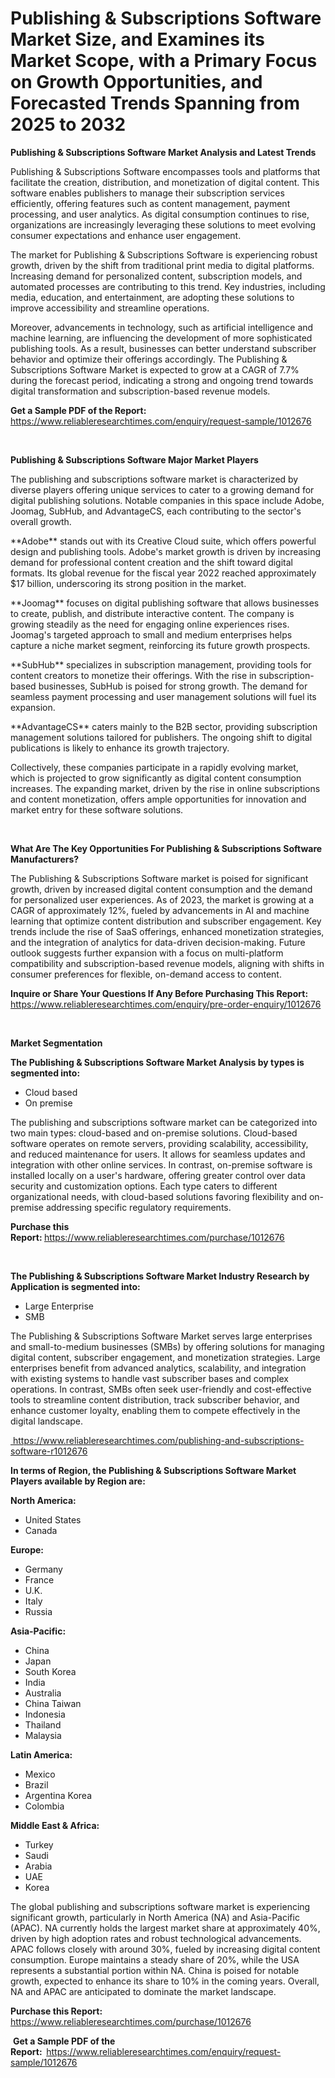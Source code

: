<p><h1>Publishing & Subscriptions Software Market Size, and Examines its Market Scope, with a Primary Focus on Growth Opportunities, and Forecasted Trends Spanning from 2025 to 2032</h1></p><p><strong>Publishing & Subscriptions Software Market Analysis and Latest Trends</strong></p>
<p><p>Publishing & Subscriptions Software encompasses tools and platforms that facilitate the creation, distribution, and monetization of digital content. This software enables publishers to manage their subscription services efficiently, offering features such as content management, payment processing, and user analytics. As digital consumption continues to rise, organizations are increasingly leveraging these solutions to meet evolving consumer expectations and enhance user engagement.</p><p>The market for Publishing & Subscriptions Software is experiencing robust growth, driven by the shift from traditional print media to digital platforms. Increasing demand for personalized content, subscription models, and automated processes are contributing to this trend. Key industries, including media, education, and entertainment, are adopting these solutions to improve accessibility and streamline operations.</p><p>Moreover, advancements in technology, such as artificial intelligence and machine learning, are influencing the development of more sophisticated publishing tools. As a result, businesses can better understand subscriber behavior and optimize their offerings accordingly. The Publishing & Subscriptions Software Market is expected to grow at a CAGR of 7.7% during the forecast period, indicating a strong and ongoing trend towards digital transformation and subscription-based revenue models.</p></p>
<p><strong>Get a Sample PDF of the Report:&nbsp;</strong> <a href="https://www.reliableresearchtimes.com/enquiry/request-sample/1012676?utm_campaign=3385&utm_medium=2&utm_source=Github&utm_content=ia&utm_term=19042025&utm_id=publishing-subscriptions-software">https://www.reliableresearchtimes.com/enquiry/request-sample/1012676</a></p>
<p>&nbsp;</p>
<p><strong>Publishing & Subscriptions Software Major Market Players</strong></p>
<p><p>The publishing and subscriptions software market is characterized by diverse players offering unique services to cater to a growing demand for digital publishing solutions. Notable companies in this space include Adobe, Joomag, SubHub, and AdvantageCS, each contributing to the sector's overall growth.</p><p>**Adobe** stands out with its Creative Cloud suite, which offers powerful design and publishing tools. Adobe's market growth is driven by increasing demand for professional content creation and the shift toward digital formats. Its global revenue for the fiscal year 2022 reached approximately $17 billion, underscoring its strong position in the market.</p><p>**Joomag** focuses on digital publishing software that allows businesses to create, publish, and distribute interactive content. The company is growing steadily as the need for engaging online experiences rises. Joomag's targeted approach to small and medium enterprises helps capture a niche market segment, reinforcing its future growth prospects.</p><p>**SubHub** specializes in subscription management, providing tools for content creators to monetize their offerings. With the rise in subscription-based businesses, SubHub is poised for strong growth. The demand for seamless payment processing and user management solutions will fuel its expansion.</p><p>**AdvantageCS** caters mainly to the B2B sector, providing subscription management solutions tailored for publishers. The ongoing shift to digital publications is likely to enhance its growth trajectory. </p><p>Collectively, these companies participate in a rapidly evolving market, which is projected to grow significantly as digital content consumption increases. The expanding market, driven by the rise in online subscriptions and content monetization, offers ample opportunities for innovation and market entry for these software solutions.</p></p>
<p>&nbsp;</p>
<p><strong>What Are The Key Opportunities For Publishing & Subscriptions Software Manufacturers?</strong></p>
<p><p>The Publishing & Subscriptions Software market is poised for significant growth, driven by increased digital content consumption and the demand for personalized user experiences. As of 2023, the market is growing at a CAGR of approximately 12%, fueled by advancements in AI and machine learning that optimize content distribution and subscriber engagement. Key trends include the rise of SaaS offerings, enhanced monetization strategies, and the integration of analytics for data-driven decision-making. Future outlook suggests further expansion with a focus on multi-platform compatibility and subscription-based revenue models, aligning with shifts in consumer preferences for flexible, on-demand access to content.</p></p>
<p><strong>Inquire or Share Your Questions If Any Before Purchasing This Report:</strong> <a href="https://www.reliableresearchtimes.com/enquiry/pre-order-enquiry/1012676?utm_campaign=3385&utm_medium=2&utm_source=Github&utm_content=ia&utm_term=19042025&utm_id=publishing-subscriptions-software">https://www.reliableresearchtimes.com/enquiry/pre-order-enquiry/1012676</a></p>
<p>&nbsp;</p>
<p><strong>Market Segmentation</strong></p>
<p><strong>The Publishing & Subscriptions Software Market Analysis by types is segmented into:</strong></p>
<p><ul><li>Cloud based</li><li>On premise</li></ul></p>
<p><p>The publishing and subscriptions software market can be categorized into two main types: cloud-based and on-premise solutions. Cloud-based software operates on remote servers, providing scalability, accessibility, and reduced maintenance for users. It allows for seamless updates and integration with other online services. In contrast, on-premise software is installed locally on a user's hardware, offering greater control over data security and customization options. Each type caters to different organizational needs, with cloud-based solutions favoring flexibility and on-premise addressing specific regulatory requirements.</p></p>
<p><strong>Purchase this Report:&nbsp;</strong><a href="https://www.reliableresearchtimes.com/purchase/1012676?utm_campaign=3385&utm_medium=2&utm_source=Github&utm_content=ia&utm_term=19042025&utm_id=publishing-subscriptions-software">https://www.reliableresearchtimes.com/purchase/1012676</a></p>
<p>&nbsp;</p>
<p><strong>The Publishing & Subscriptions Software Market Industry Research by Application is segmented into:</strong></p>
<p><ul><li>Large Enterprise</li><li>SMB</li></ul></p>
<p><p>The Publishing & Subscriptions Software Market serves large enterprises and small-to-medium businesses (SMBs) by offering solutions for managing digital content, subscriber engagement, and monetization strategies. Large enterprises benefit from advanced analytics, scalability, and integration with existing systems to handle vast subscriber bases and complex operations. In contrast, SMBs often seek user-friendly and cost-effective tools to streamline content distribution, track subscriber behavior, and enhance customer loyalty, enabling them to compete effectively in the digital landscape.</p></p>
<p><a href="https://www.reliableresearchtimes.com/publishing-and-subscriptions-software-r1012676?utm_campaign=3385&utm_medium=2&utm_source=Github&utm_content=ia&utm_term=19042025&utm_id=publishing-subscriptions-software">&nbsp;https://www.reliableresearchtimes.com/publishing-and-subscriptions-software-r1012676</a></p>
<p><strong>In terms of Region, the Publishing & Subscriptions Software Market Players available by Region are:</strong></p>
<p>
    <p> <strong> North America: </strong>
        <ul>
            <li>United States</li>
            <li>Canada</li>
        </ul>
        </p> 
    <p> <strong> Europe: </strong>
        <ul>
            <li>Germany</li>
            <li>France</li>
            <li>U.K.</li>
            <li>Italy</li>
            <li>Russia</li>
        </ul>
        </p> 
    <p> <strong> Asia-Pacific: </strong>
        <ul>
            <li>China</li>
            <li>Japan</li>
            <li>South Korea</li>
            <li>India</li>
            <li>Australia</li>
            <li>China Taiwan</li>
            <li>Indonesia</li>
            <li>Thailand</li>
            <li>Malaysia</li>
        </ul>
        </p> 
    <p> <strong> Latin America: </strong>
        <ul>
            <li>Mexico</li>
            <li>Brazil</li>
            <li>Argentina Korea</li>
            <li>Colombia</li>
        </ul>
        </p> 
    <p> <strong> Middle East & Africa: </strong>
        <ul>
            <li>Turkey</li>
            <li>Saudi</li>
            <li>Arabia</li>
            <li>UAE</li>
            <li>Korea</li>
        </ul>
    </p>
    </p>
<p><p>The global publishing and subscriptions software market is experiencing significant growth, particularly in North America (NA) and Asia-Pacific (APAC). NA currently holds the largest market share at approximately 40%, driven by high adoption rates and robust technological advancements. APAC follows closely with around 30%, fueled by increasing digital content consumption. Europe maintains a steady share of 20%, while the USA represents a substantial portion within NA. China is poised for notable growth, expected to enhance its share to 10% in the coming years. Overall, NA and APAC are anticipated to dominate the market landscape.</p></p>
<p><strong>Purchase this Report: </strong><a href="https://www.reliableresearchtimes.com/purchase/1012676?utm_campaign=3385&utm_medium=2&utm_source=Github&utm_content=ia&utm_term=19042025&utm_id=publishing-subscriptions-software">https://www.reliableresearchtimes.com/purchase/1012676</a></p>
<p>&nbsp;<strong>Get a Sample PDF of the Report:&nbsp;&nbsp;</strong><a href="https://www.reliableresearchtimes.com/enquiry/request-sample/1012676?utm_campaign=3385&utm_medium=2&utm_source=Github&utm_content=ia&utm_term=19042025&utm_id=publishing-subscriptions-software">https://www.reliableresearchtimes.com/enquiry/request-sample/1012676</a></p>
<p><strong></strong></p>
<p><p></p><p></p><p></p></p>